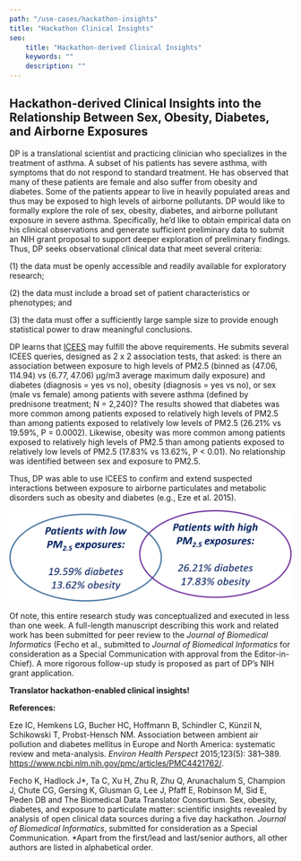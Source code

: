```yaml
---
path: "/use-cases/hackathon-insights"
title: "Hackathon Clinical Insights"
seo:
    title: "Hackathon-derived Clinical Insights"
    keywords: ""
    description: ""
---
```


## Hackathon-derived Clinical Insights into the Relationship Between Sex, Obesity, Diabetes, and Airborne Exposures<a name="hackathon-clinical-insights"></a>

DP is a translational scientist and practicing clinician who specializes in the treatment of asthma. A subset of his patients has severe asthma, with symptoms that do not respond to standard treatment. He has observed that many of these patients are female and also suffer from obesity and diabetes. Some of the patients appear to live in heavily populated areas and thus may be exposed to high levels of airborne pollutants. DP would like to formally explore the role of sex, obesity, diabetes, and airborne pollutant exposure in severe asthma. Specifically, he’d like to obtain empirical data on his clinical observations and generate sufficient preliminary data to submit an NIH grant proposal to support deeper exploration of preliminary findings. Thus, DP seeks observational clinical data that meet several criteria:

(1) the data must be openly accessible and readily available for exploratory research;

(2) the data must include a broad set of patient characteristics or phenotypes; and 

(3) the data must offer a sufficiently large sample size to provide enough statistical power to draw meaningful conclusions.

DP learns that [ICEES](/apps/icees) may fulfill the above requirements. He submits several ICEES queries, designed as 2 x 2 association tests, that asked: is there an association between exposure to high levels of PM2.5 (binned as (47.06, 114.94) vs (6.77, 47.06) µg/m3 average maximum daily exposure) and diabetes (diagnosis = yes vs no), obesity (diagnosis = yes vs no), or sex (male vs female) among patients with severe asthma (defined by prednisone treatment; N = 2,240)? The results showed that diabetes was more common among patients exposed to relatively high levels of PM2.5 than among patients exposed to relatively low levels of PM2.5 (26.21% vs 19.59%, P = 0.0002). Likewise, obesity was more common among patients exposed to relatively high levels of PM2.5 than among patients exposed to relatively low levels of PM2.5 (17.83% vs 13.62%, P < 0.01). No relationship was identified between sex and exposure to PM2.5.

Thus, DP was able to use ICEES to confirm and extend suspected interactions between exposure to airborne particulates and metabolic disorders such as obesity and diabetes (e.g., Eze et al. 2015).

![PM2.5_diabetes_obesity](PM2.5_diabetes_obesity.png)

Of note, this entire research study was conceptualized and executed in less than one week. A full-length manuscript describing this work and related work has been submitted for peer review to the *Journal of Biomedical Informatics* (Fecho et al., submitted to *Journal of Biomedical Informatics* for consideration as a Special Communication with approval from the Editor-in-Chief). A more rigorous follow-up study is proposed as part of DP’s NIH grant application.

**Translator hackathon-enabled clinical insights!**

**References:**

Eze IC, Hemkens LG, Bucher HC, Hoffmann B, Schindler C, Künzil N, Schikowski T, Probst-Hensch NM. Association between ambient air pollution and diabetes mellitus in Europe and North America: systematic review and meta-analysis. *Environ Health Perspect* 2015;123(5): 381–389. https://www.ncbi.nlm.nih.gov/pmc/articles/PMC4421762/.

Fecho K, Hadlock J*, Ta C, Xu H, Zhu R, Zhu Q, Arunachalum S, Champion J, Chute CG, Gersing K, Glusman G, Lee J, Pfaff E, Robinson M, Sid E, Peden DB and The Biomedical Data Translator Consortium. Sex, obesity, diabetes, and exposure to particulate matter: scientific insights revealed by analysis of open clinical data sources during a five day hackathon. *Journal of Biomedical Informatics*, submitted for consideration as a Special Communication. *Apart from the first/lead and last/senior authors, all other authors are listed in alphabetical order.
